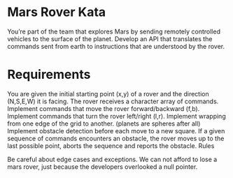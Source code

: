 # Mars Rover Kata

You’re part of the team that explores Mars by sending remotely controlled vehicles to the surface of the planet. Develop an API that translates the commands sent from earth to instructions that are understood by the rover.

# Requirements

You are given the initial starting point (x,y) of a rover and the direction (N,S,E,W) it is facing.
The rover receives a character array of commands.
Implement commands that move the rover forward/backward (f,b).
Implement commands that turn the rover left/right (l,r).
Implement wrapping from one edge of the grid to another. (planets are spheres after all)
Implement obstacle detection before each move to a new square. If a given sequence of commands encounters an obstacle, the rover moves up to the last possible point, aborts the sequence and reports the obstacle.
Rules

Be careful about edge cases and exceptions. We can not afford to lose a mars rover, just because the developers overlooked a null pointer.
